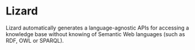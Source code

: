 # Lizard
Lizard automatically generates a language-agnostic APIs for accessing a knowledge base without knowing of Semantic Web languages (such as RDF, OWL or SPARQL).

